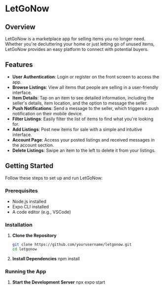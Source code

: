 # LetGoNow

## Overview

LetGoNow is a marketplace app for selling items you no longer need. Whether you're decluttering your home or just letting go of unused items, LetGoNow provides an easy platform to connect with potential buyers.

## Features

- **User Authentication**: Login or register on the front screen to access the app.
- **Browse Listings**: View all items that people are selling in a user-friendly interface.
- **Item Details**: Tap on an item to see detailed information, including the seller's details, item location, and the option to message the seller.
- **Push Notifications**: Send a message to the seller, which triggers a push notification on their mobile device.
- **Filter Listings**: Easily filter the list of items to find what you're looking for.
- **Add Listings**: Post new items for sale with a simple and intuitive interface.
- **Account Page**: Access your posted listings and received messages in the account section.
- **Delete Listings**: Swipe an item to the left to delete it from your listings.

## Getting Started

Follow these steps to set up and run LetGoNow:

### Prerequisites

- Node.js installed
- Expo CLI installed
- A code editor (e.g., VSCode)

### Installation

1. **Clone the Repository**

   ```sh
   git clone https://github.com/yourusername/letgonow.git
   cd letgonow

   ```

2. **Install Dependencies**
   npm install

### Running the App

1. **Start the Development Server**
   npx expo start
